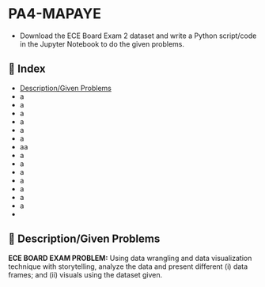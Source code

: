 # PA4-MAPAYE
- Download the ECE Board Exam 2 dataset and write a Python script/code in the Jupyter Notebook to do the given problems.

## :ledger: Index

- [Description/Given Problems](#beginner-descriptiongiven-problems)
- a
- a
- a
- a
- a
- a
- aa
- a
- a
- a
- a
- a
- a
- a
- 

## :beginner: Description/Given Problems
__ECE BOARD EXAM PROBLEM:__ Using data wrangling and data visualization technique with storytelling, analyze the data and present different (i) data frames; and (ii) visuals using the dataset given.

